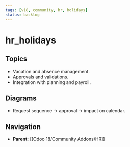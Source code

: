 ```yaml
---
tags: [v18, community, hr, holidays]
status: backlog
---
```

# hr_holidays

## Topics
- Vacation and absence management.
- Approvals and validations.
- Integration with planning and payroll.

## Diagrams
- Request sequence -> approval -> impact on calendar.








## Navigation
- **Parent:** [[Odoo 18/Community Addons/HR]]
